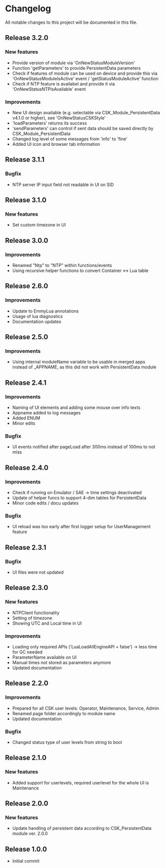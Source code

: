 # Changelog
All notable changes to this project will be documented in this file.

## Release 3.2.0

### New features
- Provide version of module via 'OnNewStatusModuleVersion'
- Function 'getParameters' to provide PersistentData parameters
- Check if features of module can be used on device and provide this via 'OnNewStatusModuleIsActive' event / 'getStatusModuleActive' function
- Check if NTP feature is availabel and provide it via 'OnNewStatusNTPIsAvailable' event

### Improvements
- New UI design available (e.g. selectable via CSK_Module_PersistentData v4.1.0 or higher), see 'OnNewStatusCSKStyle'
- 'loadParameters' returns its success
- 'sendParameters' can control if sent data should be saved directly by CSK_Module_PersistentData
- Changed log level of some messages from 'info' to 'fine'
- Added UI icon and browser tab information

## Release 3.1.1

### Bugfix
- NTP server IP input field not readable in UI on SID

## Release 3.1.0

### New features
- Set custom timezone in UI

## Release 3.0.0

### Improvements
- Renamed "Ntp" to "NTP" within functions/events
- Using recursive helper functions to convert Container <-> Lua table

## Release 2.6.0

### Improvements
- Update to EmmyLua annotations
- Usage of lua diagnostics
- Documentation updates

## Release 2.5.0

### Improvements
- Using internal moduleName variable to be usable in merged apps instead of _APPNAME, as this did not work with PersistentData module 

## Release 2.4.1

### Improvements
- Naming of UI elements and adding some mouse over info texts
- Appname added to log messages
- Added ENUM
- Minor edits

### Bugfix
- UI events notified after pageLoad after 300ms instead of 100ms to not miss

## Release 2.4.0

### Improvements
- Check if running on Emulator / SAE -> time settings deactivated
- Update of helper funcs to support 4-dim tables for PersistentData
- Minor code edits / docu updates

### Bugfix
- UI reload was too early after first logger setup for UserManagement feature

## Release 2.3.1

### Bugfix
- UI files were not updated

## Release 2.3.0

### New features
- NTPClient functionality
- Setting of timezone
- Showing UTC and Local time in UI

### Improvements
- Loading only required APIs ('LuaLoadAllEngineAPI = false') -> less time for GC needed
- ParameterName available on UI
- Manual times not stored as parameters anymore
- Updated documentation

## Release 2.2.0

### Improvements
- Prepared for all CSK user levels: Operator, Maintenance, Service, Admin
- Renamed page folder accordingly to module name
- Updated documentation

### Bugfix
- Changed status type of user levels from string to bool

## Release 2.1.0

### New features
- Added support for userlevels, required userlevel for the whole UI is Maintenance

## Release 2.0.0

### New features
- Update handling of persistent data according to CSK_PersistentData module ver. 2.0.0

## Release 1.0.0
- Initial commit